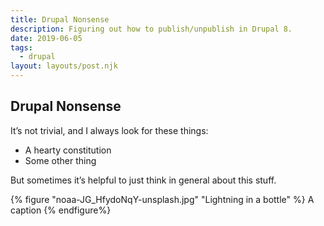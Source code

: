 ```yaml
---
title: Drupal Nonsense
description: Figuring out how to publish/unpublish in Drupal 8.
date: 2019-06-05
tags:
  - drupal
layout: layouts/post.njk
---
```


## Drupal Nonsense

It’s not trivial, and I always look for these things:

- A hearty constitution
- Some other thing

But sometimes it’s helpful to just think in general about this stuff.

{% figure "noaa-JG_HfydoNqY-unsplash.jpg" "Lightning in a bottle" %}
A caption
{% endfigure%}
